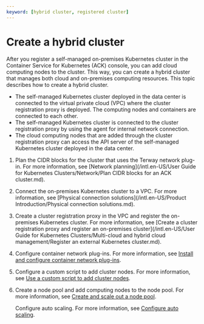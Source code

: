 ```yaml
---
keyword: [hybrid cluster, registered cluster]
---
```


# Create a hybrid cluster

After you register a self-managed on-premises Kubernetes cluster in the Container Service for Kubernetes \(ACK\) console, you can add cloud computing nodes to the cluster. This way, you can create a hybrid cluster that manages both cloud and on-premises computing resources. This topic describes how to create a hybrid cluster.

-   The self-managed Kubernetes cluster deployed in the data center is connected to the virtual private cloud \(VPC\) where the cluster registration proxy is deployed. The computing nodes and containers are connected to each other.
-   The self-managed Kubernetes cluster is connected to the cluster registration proxy by using the agent for internal network connection.
-   The cloud computing nodes that are added through the cluster registration proxy can access the API server of the self-managed Kubernetes cluster deployed in the data center.

1.  Plan the CIDR blocks for the cluster that uses the Terway network plug-in. For more information, see [Network planning](/intl.en-US/User Guide for Kubernetes Clusters/Network/Plan CIDR blocks for an ACK cluster.md).

2.  Connect the on-premises Kubernetes cluster to a VPC. For more information, see [Physical connection solutions](/intl.en-US/Product Introduction/Physical connection solutions.md).

3.  Create a cluster registration proxy in the VPC and register the on-premises Kubernetes cluster. For more information, see [Create a cluster registration proxy and register an on-premises cluster](/intl.en-US/User Guide for Kubernetes Clusters/Multi-cloud and hybrid cloud management/Register an external Kubernetes cluster.md).

4.  Configure container network plug-ins. For more information, see [Install and configure container network plug-ins]().

5.  Configure a custom script to add cluster nodes. For more information, see [Use a custom script to add cluster nodes]().

6.  Create a node pool and add computing nodes to the node pool. For more information, see [Create and scale out a node pool]().

    Configure auto scaling. For more information, see [Configure auto scaling]().


